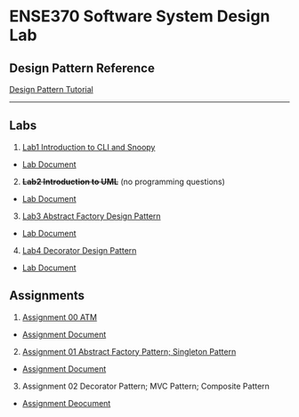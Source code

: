 # ENSE370 Software System Design Lab 
## Design Pattern Reference 
[Design Pattern Tutorial](https://www.tutorialspoint.com/design_pattern/index.htm)

---
## Labs
1. [Lab1 Introduction to CLI and Snoopy](https://github.com/panli200/ENSE370/tree/master/lab1)
*  [Lab Document](https://github.com/adamtilson/ense370/blob/main/lab-1/lab-doc.md)

2. **~~Lab2 Introduction to UML~~** (no programming questions)
* [Lab Document](https://github.com/adamtilson/ense370/blob/main/lab-2/lab-doc.md)

3. [Lab3 Abstract Factory Design Pattern](https://github.com/panli200/ENSE370/tree/master/lab3)
* [Lab Document](https://github.com/adamtilson/ense370/blob/main/lab-3/lab-doc.md)

4. [Lab4 Decorator Design Pattern](https://github.com/panli200/ENSE370/tree/master/lab4)
* [Lab Document](https://github.com/adamtilson/ense370/blob/main/lab-4/lab-doc.md)

## Assignments
1. [Assignment 00 ATM ](https://github.com/panli200/ENSE370/tree/master/A00)
* [Assignment Document](https://github.com/panli200/ENSE370/blob/master/A00/Assignment%20A00%20Java%20Refresher.pdf)
2. [Assignment 01 Abstract Factory Pattern; Singleton Pattern](https://github.com/panli200/ENSE370/tree/master/A01)
* [Assignment Document](https://github.com/panli200/ENSE370/blob/master/A01/Assignment%20A02%20Design%20Patterns%20II.pdf)
3. Assignment 02 Decorator Pattern; MVC Pattern; Composite Pattern
* [Assignment Deocument]()

